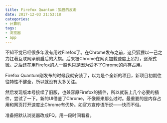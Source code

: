 ```yaml
---
title: Firefox Quantum：狐狸的反击
date: 2017-12-03 21:53:18
categories:
- 计算机
tags:
- 浏览器
- app
---
```

不知不觉已经很多年没有用过Firefox了。在Chrome发布之前，这只狐狸以一己之力扛著互联网承前启后的大旗。后来被Chrome在网页加载速度上吊打，逐渐式微。之后还在用Firefox的人一般也只是因为受不了Chrome的内存占用。

Firefox Quantum刚发布的时候我就安装了，以为是个全新的项目，新项目初期往往特性不健全，所以就没有太多关注。

然后发现版本号接续了旧版，也兼容原Firefox的插件，所以就装上几个必要的插件，尝试了一下。新的UI借鉴了Chrome，不像原来那么过时。最重要的是内存占用和网页打开速度比Chrome有优势。如官方宣传语所说——快而不俗。

准备把默认浏览器改成FQ，用一段时间看看。

